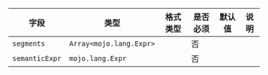 | 字段 | 类型 | 格式类型 | 是否必须 | 默认值 | 说明 |
|---|---|---|---|---|---|
| `segments` | `Array<mojo.lang.Expr>` |  | 否 |  |
| `semanticExpr` | `mojo.lang.Expr` |  | 否 |  |
